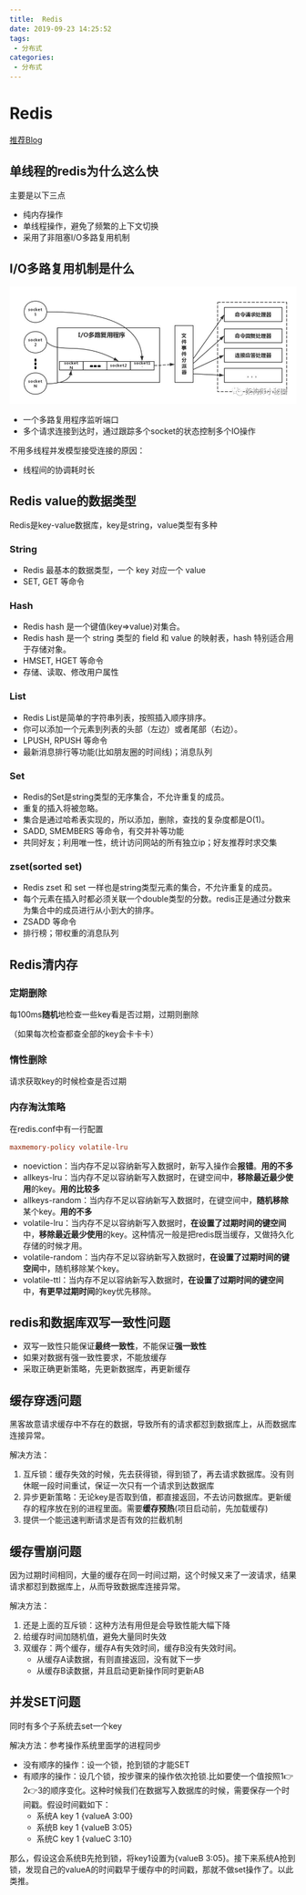 ```yaml
---
title:  Redis
date: 2019-09-23 14:25:52
tags: 
 - 分布式
categories: 
 - 分布式
---
```

# Redis

[推荐Blog](https://www.cnblogs.com/bigben0123/p/9115597.html)

## 单线程的redis为什么这么快

主要是以下三点

* 纯内存操作
* 单线程操作，避免了频繁的上下文切换
* 采用了非阻塞I/O多路复用机制

## I/O多路复用机制是什么

![多路复用](i/多路复用.jpg)

* 一个多路复用程序监听端口
* 多个请求连接到达时，通过跟踪多个socket的状态控制多个IO操作

不用多线程并发模型接受连接的原因：

* 线程间的协调耗时长

## Redis value的数据类型

Redis是key-value数据库，key是string，value类型有多种

### String

* Redis 最基本的数据类型，一个 key 对应一个 value
* SET, GET 等命令

### Hash

* Redis hash 是一个键值(key=>value)对集合。
* Redis hash 是一个 string 类型的 field 和 value 的映射表，hash 特别适合用于存储对象。
* HMSET, HGET 等命令
* 存储、读取、修改用户属性

### List

* Redis List是简单的字符串列表，按照插入顺序排序。
* 你可以添加一个元素到列表的头部（左边）或者尾部（右边）。
* LPUSH, RPUSH 等命令
* 最新消息排行等功能(比如朋友圈的时间线)；消息队列

### Set

* Redis的Set是string类型的无序集合，不允许重复的成员。
* 重复的插入将被忽略。
* 集合是通过哈希表实现的，所以添加，删除，查找的复杂度都是O(1)。
* SADD, SMEMBERS 等命令，有交并补等功能
* 共同好友；利用唯一性，统计访问网站的所有独立ip；好友推荐时求交集

### zset(sorted set)

* Redis zset 和 set 一样也是string类型元素的集合，不允许重复的成员。
* 每个元素在插入时都必须关联一个double类型的分数。redis正是通过分数来为集合中的成员进行从小到大的排序。
* ZSADD 等命令
* 排行榜；带权重的消息队列

## Redis清内存

### 定期删除

每100ms**随机**地检查一些key看是否过期，过期则删除

（如果每次检查都查全部的key会卡卡卡）

### 惰性删除

请求获取key的时候检查是否过期

### 内存淘汰策略

在redis.conf中有一行配置

```conf
maxmemory-policy volatile-lru
```

* noeviction：当内存不足以容纳新写入数据时，新写入操作会**报错**。**用的不多**
* allkeys-lru：当内存不足以容纳新写入数据时，在键空间中，**移除最近最少使用**的key。**用的比较多**
* allkeys-random：当内存不足以容纳新写入数据时，在键空间中，**随机移除**某个key。**用的不多**
* volatile-lru：当内存不足以容纳新写入数据时，**在设置了过期时间的键空间**中，**移除最近最少使用**的key。这种情况一般是把redis既当缓存，又做持久化存储的时候才用。
* volatile-random：当内存不足以容纳新写入数据时，**在设置了过期时间的键空间**中，随机移除某个key。
* volatile-ttl：当内存不足以容纳新写入数据时，**在设置了过期时间的键空间**中，**有更早过期时间**的key优先移除。

## redis和数据库双写一致性问题

* 双写一致性只能保证**最终一致性**，不能保证**强一致性**
* 如果对数据有强一致性要求，不能放缓存
* 采取正确更新策略，先更新数据库，再更新缓存

## 缓存穿透问题

黑客故意请求缓存中不存在的数据，导致所有的请求都怼到数据库上，从而数据库连接异常。

解决方法：

1. 互斥锁：缓存失效的时候，先去获得锁，得到锁了，再去请求数据库。没有则休眠一段时间重试，保证一次只有一个请求到达数据库
2. 异步更新策略：无论key是否取到值，都直接返回，不去访问数据库。更新缓存的程序放在别的进程里面。需要**缓存预热**(项目启动前，先加载缓存)
3. 提供一个能迅速判断请求是否有效的拦截机制

## 缓存雪崩问题

因为过期时间相同，大量的缓存在同一时间过期，这个时候又来了一波请求，结果请求都怼到数据库上，从而导致数据库连接异常。

解决方法：

1. 还是上面的互斥锁：这种方法有用但是会导致性能大幅下降
2. 给缓存时间加随机值，避免大量同时失效
3. 双缓存：两个缓存，缓存A有失效时间，缓存B没有失效时间。
   * 从缓存A读数据，有则直接返回，没有就下一步
   * 从缓存B读数据，并且启动更新操作同时更新AB

## 并发SET问题

同时有多个子系统去set一个key

解决方法：参考操作系统里面学的进程同步

* 没有顺序的操作：设一个锁，抢到锁的才能SET
* 有顺序的操作：设几个锁，按步骤来的操作依次抢锁.比如要使一个值按照1👉2👉3的顺序变化。这种时候我们在数据写入数据库的时候，需要保存一个时间戳。假设时间戳如下：
  * 系统A key 1 {valueA  3:00}
  * 系统B key 1 {valueB  3:05}
  * 系统C key 1 {valueC  3:10}

那么，假设这会系统B先抢到锁，将key1设置为{valueB 3:05}。接下来系统A抢到锁，发现自己的valueA的时间戳早于缓存中的时间戳，那就不做set操作了。以此类推。
